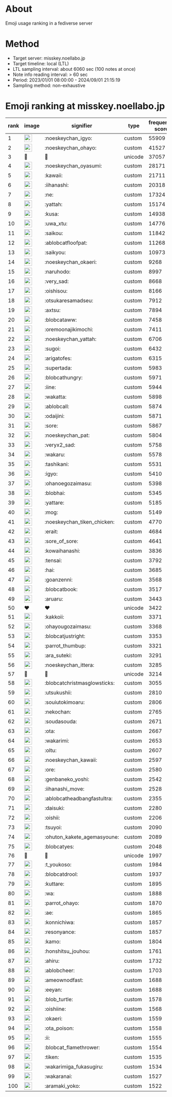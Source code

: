 # About
Emoji usage ranking in a fediverse server

# Method
- Target server: misskey.noellabo.jp
- Target timeline: local (LTL)
- LTL sampling interval: about 6060 sec (100 notes at once)
- Note info reading interval: > 60 sec
- Period: 2023/01/01 08:00:00 - 2024/09/01 21:15:19 
- Sampling method: non-exhaustive

# Emoji ranking at misskey.noellabo.jp

|rank|image|signifier|type|frequency score|
|----|----|----|----|----|
|1|<img height="24" src="https://misskey.noellabo.jp/emoji/noeskeychan_igyo.webp">|:noeskeychan_igyo:|custom|55909|
|2|<img height="24" src="https://misskey.noellabo.jp/emoji/noeskeychan_ohayo.webp">|:noeskeychan_ohayo:|custom|41527|
|3|🎉|🎉|unicode|37057|
|4|<img height="24" src="https://misskey.noellabo.jp/emoji/noeskeychan_oyasumi.webp">|:noeskeychan_oyasumi:|custom|28171|
|5|<img height="24" src="https://misskey.noellabo.jp/emoji/kawaii.webp">|:kawaii:|custom|21711|
|6|<img height="24" src="https://misskey.noellabo.jp/emoji/iihanashi.webp">|:iihanashi:|custom|20318|
|7|<img height="24" src="https://misskey.noellabo.jp/emoji/ne.webp">|:ne:|custom|17324|
|8|<img height="24" src="https://misskey.noellabo.jp/emoji/yattah.webp">|:yattah:|custom|15174|
|9|<img height="24" src="https://misskey.noellabo.jp/emoji/kusa.webp">|:kusa:|custom|14938|
|10|<img height="24" src="https://misskey.noellabo.jp/emoji/uwa_xtu.webp">|:uwa_xtu:|custom|14776|
|11|<img height="24" src="https://misskey.noellabo.jp/emoji/saikou.webp">|:saikou:|custom|11842|
|12|<img height="24" src="https://misskey.noellabo.jp/emoji/ablobcatfloofpat.webp">|:ablobcatfloofpat:|custom|11268|
|13|<img height="24" src="https://misskey.noellabo.jp/emoji/saikyou.webp">|:saikyou:|custom|10973|
|14|<img height="24" src="https://misskey.noellabo.jp/emoji/noeskeychan_okaeri.webp">|:noeskeychan_okaeri:|custom|9268|
|15|<img height="24" src="https://misskey.noellabo.jp/emoji/naruhodo.webp">|:naruhodo:|custom|8997|
|16|<img height="24" src="https://misskey.noellabo.jp/emoji/very_sad.webp">|:very_sad:|custom|8668|
|17|<img height="24" src="https://misskey.noellabo.jp/emoji/oishisou.webp">|:oishisou:|custom|8166|
|18|<img height="24" src="https://misskey.noellabo.jp/emoji/otsukaresamadseu.webp">|:otsukaresamadseu:|custom|7912|
|19|<img height="24" src="https://misskey.noellabo.jp/emoji/axtsu.webp">|:axtsu:|custom|7894|
|20|<img height="24" src="https://misskey.noellabo.jp/emoji/blobcataww.webp">|:blobcataww:|custom|7458|
|21|<img height="24" src="https://misskey.noellabo.jp/emoji/oremoonajikimochi.webp">|:oremoonajikimochi:|custom|7411|
|22|<img height="24" src="https://misskey.noellabo.jp/emoji/noeskeychan_yattah.webp">|:noeskeychan_yattah:|custom|6706|
|23|<img height="24" src="https://misskey.noellabo.jp/emoji/sugoi.webp">|:sugoi:|custom|6432|
|24|<img height="24" src="https://misskey.noellabo.jp/emoji/arigatofes.webp">|:arigatofes:|custom|6315|
|25|<img height="24" src="https://misskey.noellabo.jp/emoji/supertada.webp">|:supertada:|custom|5983|
|26|<img height="24" src="https://misskey.noellabo.jp/emoji/blobcathungry.webp">|:blobcathungry:|custom|5971|
|27|<img height="24" src="https://misskey.noellabo.jp/emoji/iine.webp">|:iine:|custom|5944|
|28|<img height="24" src="https://misskey.noellabo.jp/emoji/wakatta.webp">|:wakatta:|custom|5898|
|29|<img height="24" src="https://misskey.noellabo.jp/emoji/ablobcall.webp">|:ablobcall:|custom|5874|
|30|<img height="24" src="https://misskey.noellabo.jp/emoji/odaijini.webp">|:odaijini:|custom|5871|
|31|<img height="24" src="https://misskey.noellabo.jp/emoji/sore.webp">|:sore:|custom|5867|
|32|<img height="24" src="https://misskey.noellabo.jp/emoji/noeskeychan_pat.webp">|:noeskeychan_pat:|custom|5804|
|33|<img height="24" src="https://misskey.noellabo.jp/emoji/veryx2_sad.webp">|:veryx2_sad:|custom|5758|
|34|<img height="24" src="https://misskey.noellabo.jp/emoji/wakaru.webp">|:wakaru:|custom|5578|
|35|<img height="24" src="https://misskey.noellabo.jp/emoji/tashikani.webp">|:tashikani:|custom|5531|
|36|<img height="24" src="https://misskey.noellabo.jp/emoji/igyo.webp">|:igyo:|custom|5410|
|37|<img height="24" src="https://misskey.noellabo.jp/emoji/ohanoegozaimasu.webp">|:ohanoegozaimasu:|custom|5398|
|38|<img height="24" src="https://misskey.noellabo.jp/emoji/blobhai.webp">|:blobhai:|custom|5345|
|39|<img height="24" src="https://misskey.noellabo.jp/emoji/yattare.webp">|:yattare:|custom|5185|
|40|<img height="24" src="https://misskey.noellabo.jp/emoji/mog.webp">|:mog:|custom|5149|
|41|<img height="24" src="https://misskey.noellabo.jp/emoji/noeskeychan_tiken_chicken.webp">|:noeskeychan_tiken_chicken:|custom|4770|
|42|<img height="24" src="https://misskey.noellabo.jp/emoji/erait.webp">|:erait:|custom|4684|
|43|<img height="24" src="https://misskey.noellabo.jp/emoji/sore_of_sore.webp">|:sore_of_sore:|custom|4641|
|44|<img height="24" src="https://misskey.noellabo.jp/emoji/kowaihanashi.webp">|:kowaihanashi:|custom|3836|
|45|<img height="24" src="https://misskey.noellabo.jp/emoji/tensai.webp">|:tensai:|custom|3792|
|46|<img height="24" src="https://misskey.noellabo.jp/emoji/hai.webp">|:hai:|custom|3685|
|47|<img height="24" src="https://misskey.noellabo.jp/emoji/goanzenni.webp">|:goanzenni:|custom|3568|
|48|<img height="24" src="https://misskey.noellabo.jp/emoji/blobcatbook.webp">|:blobcatbook:|custom|3517|
|49|<img height="24" src="https://misskey.noellabo.jp/emoji/aruaru.webp">|:aruaru:|custom|3443|
|50|❤|❤|unicode|3422|
|51|<img height="24" src="https://misskey.noellabo.jp/emoji/kakkoii.webp">|:kakkoii:|custom|3371|
|52|<img height="24" src="https://misskey.noellabo.jp/emoji/ohayougozaimasu.webp">|:ohayougozaimasu:|custom|3368|
|53|<img height="24" src="https://misskey.noellabo.jp/emoji/blobcatjustright.webp">|:blobcatjustright:|custom|3353|
|54|<img height="24" src="https://misskey.noellabo.jp/emoji/parrot_thumbup.webp">|:parrot_thumbup:|custom|3321|
|55|<img height="24" src="https://misskey.noellabo.jp/emoji/ara_suteki.webp">|:ara_suteki:|custom|3291|
|56|<img height="24" src="https://misskey.noellabo.jp/emoji/noeskeychan_ittera.webp">|:noeskeychan_ittera:|custom|3285|
|57|🍗|🍗|unicode|3214|
|58|<img height="24" src="https://misskey.noellabo.jp/emoji/blobcatchristmasglowsticks.webp">|:blobcatchristmasglowsticks:|custom|3055|
|59|<img height="24" src="https://misskey.noellabo.jp/emoji/utsukushii.webp">|:utsukushii:|custom|2810|
|60|<img height="24" src="https://misskey.noellabo.jp/emoji/souiutokimoaru.webp">|:souiutokimoaru:|custom|2806|
|61|<img height="24" src="https://misskey.noellabo.jp/emoji/nekochan.webp">|:nekochan:|custom|2765|
|62|<img height="24" src="https://misskey.noellabo.jp/emoji/soudasouda.webp">|:soudasouda:|custom|2671|
|63|<img height="24" src="https://misskey.noellabo.jp/emoji/ota.webp">|:ota:|custom|2667|
|64|<img height="24" src="https://misskey.noellabo.jp/emoji/wakarimi.webp">|:wakarimi:|custom|2653|
|65|<img height="24" src="https://misskey.noellabo.jp/emoji/oltu.webp">|:oltu:|custom|2607|
|66|<img height="24" src="https://misskey.noellabo.jp/emoji/noeskeychan_kawaii.webp">|:noeskeychan_kawaii:|custom|2597|
|67|<img height="24" src="https://misskey.noellabo.jp/emoji/ore.webp">|:ore:|custom|2580|
|68|<img height="24" src="https://misskey.noellabo.jp/emoji/genbaneko_yoshi.webp">|:genbaneko_yoshi:|custom|2542|
|69|<img height="24" src="https://misskey.noellabo.jp/emoji/iihanashi_move.webp">|:iihanashi_move:|custom|2528|
|70|<img height="24" src="https://misskey.noellabo.jp/emoji/ablobcatheadbangfastultra.webp">|:ablobcatheadbangfastultra:|custom|2355|
|71|<img height="24" src="https://misskey.noellabo.jp/emoji/daisuki.webp">|:daisuki:|custom|2280|
|72|<img height="24" src="https://misskey.noellabo.jp/emoji/oishii.webp">|:oishii:|custom|2206|
|73|<img height="24" src="https://misskey.noellabo.jp/emoji/tsuyoi.webp">|:tsuyoi:|custom|2090|
|74|<img height="24" src="https://misskey.noellabo.jp/emoji/ohuton_kakete_agemasyoune.webp">|:ohuton_kakete_agemasyoune:|custom|2089|
|75|<img height="24" src="https://misskey.noellabo.jp/emoji/blobcatyes.webp">|:blobcatyes:|custom|2048|
|76|👀|👀|unicode|1997|
|77|<img height="24" src="https://misskey.noellabo.jp/emoji/t_youkoso.webp">|:t_youkoso:|custom|1984|
|78|<img height="24" src="https://misskey.noellabo.jp/emoji/blobcatdrool.webp">|:blobcatdrool:|custom|1937|
|79|<img height="24" src="https://misskey.noellabo.jp/emoji/kuttare.webp">|:kuttare:|custom|1895|
|80|<img height="24" src="https://misskey.noellabo.jp/emoji/wa.webp">|:wa:|custom|1888|
|81|<img height="24" src="https://misskey.noellabo.jp/emoji/parrot_ohayo.webp">|:parrot_ohayo:|custom|1870|
|82|<img height="24" src="https://misskey.noellabo.jp/emoji/ae.webp">|:ae:|custom|1865|
|83|<img height="24" src="https://misskey.noellabo.jp/emoji/konnichiwa.webp">|:konnichiwa:|custom|1857|
|84|<img height="24" src="https://misskey.noellabo.jp/emoji/resonyance.webp">|:resonyance:|custom|1857|
|85|<img height="24" src="https://misskey.noellabo.jp/emoji/kamo.webp">|:kamo:|custom|1804|
|86|<img height="24" src="https://misskey.noellabo.jp/emoji/honshitsu_jouhou.webp">|:honshitsu_jouhou:|custom|1761|
|87|<img height="24" src="https://misskey.noellabo.jp/emoji/ahiru.webp">|:ahiru:|custom|1732|
|88|<img height="24" src="https://misskey.noellabo.jp/emoji/ablobcheer.webp">|:ablobcheer:|custom|1703|
|89|<img height="24" src="https://misskey.noellabo.jp/emoji/ameownodfast.webp">|:ameownodfast:|custom|1688|
|90|<img height="24" src="https://misskey.noellabo.jp/emoji/eeyan.webp">|:eeyan:|custom|1688|
|91|<img height="24" src="https://misskey.noellabo.jp/emoji/blob_turtle.webp">|:blob_turtle:|custom|1578|
|92|<img height="24" src="https://misskey.noellabo.jp/emoji/oishiine.webp">|:oishiine:|custom|1568|
|93|<img height="24" src="https://misskey.noellabo.jp/emoji/okaeri.webp">|:okaeri:|custom|1559|
|94|<img height="24" src="https://misskey.noellabo.jp/emoji/ota_poison.webp">|:ota_poison:|custom|1558|
|95|<img height="24" src="https://misskey.noellabo.jp/emoji/ii.webp">|:ii:|custom|1555|
|96|<img height="24" src="https://misskey.noellabo.jp/emoji/blobcat_flamethrower.webp">|:blobcat_flamethrower:|custom|1554|
|97|<img height="24" src="https://misskey.noellabo.jp/emoji/tiken.webp">|:tiken:|custom|1535|
|98|<img height="24" src="https://misskey.noellabo.jp/emoji/wakarimiga_fukasugiru.webp">|:wakarimiga_fukasugiru:|custom|1534|
|99|<img height="24" src="https://misskey.noellabo.jp/emoji/wakaranai.webp">|:wakaranai:|custom|1527|
|100|<img height="24" src="https://misskey.noellabo.jp/emoji/aramaki_yoko.webp">|:aramaki_yoko:|custom|1522|
